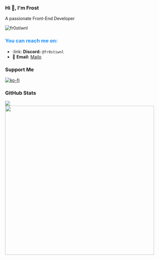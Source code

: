 ### Hi :wave:, I'm Frost

A passionate Front-End Developer

<p align="left"> <img src="https://komarev.com/ghpvc/?username=fr0stiwnl&label=Profile%20views&color=0e75b6&style=flat" alt="fr0stiwnl" /> </p>

<div align="left">
  <h3 style="color: #1E90FF;">You can reach me on:</h3>
  <ul>
    <li>:link: <strong>Discord:</strong> <code>@fr0stiwnl</code></li>
    <li>📧 <strong>Email:</strong> <a href="mailto:frostiwnl0@mailo.com">Mailo</a></li>
  </ul>
</div>


### Support Me

[![ko-fi](https://ko-fi.com/img/githubbutton_sm.svg)](https://ko-fi.com/G2G8VK335)

### GitHub Stats

<a href="https://github.com/anuraghazra/github-readme-stats">
  <img align="center" src="https://github-readme-stats.vercel.app/api/top-langs/?username=fr0st-iwnl&layout=compact&theme=tokyonight&langs_count=8" >
</a>
<a href="https://github.com/anuraghazra/github-readme-stats">
  <img align="center" width=485 src="https://github-readme-stats.vercel.app/api?username=fr0st-iwnl&theme=tokyonight&count_private=true&show_icons=true" />
</a>

